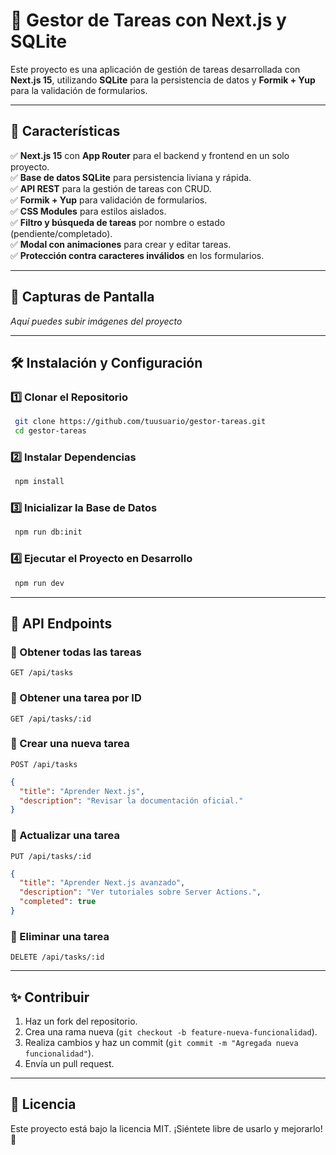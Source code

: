 # 📌 Gestor de Tareas con Next.js y SQLite

Este proyecto es una aplicación de gestión de tareas desarrollada con **Next.js 15**, utilizando **SQLite** para la persistencia de datos y **Formik + Yup** para la validación de formularios.

---

## 🚀 Características

✅ **Next.js 15** con **App Router** para el backend y frontend en un solo proyecto.  
✅ **Base de datos SQLite** para persistencia liviana y rápida.  
✅ **API REST** para la gestión de tareas con CRUD.  
✅ **Formik + Yup** para validación de formularios.  
✅ **CSS Modules** para estilos aislados.  
✅ **Filtro y búsqueda de tareas** por nombre o estado (pendiente/completado).  
✅ **Modal con animaciones** para crear y editar tareas.  
✅ **Protección contra caracteres inválidos** en los formularios.

---

## 📸 Capturas de Pantalla

_Aquí puedes subir imágenes del proyecto_

---

## 🛠️ Instalación y Configuración

### 1️⃣ Clonar el Repositorio

```sh
 git clone https://github.com/tuusuario/gestor-tareas.git
 cd gestor-tareas
```

### 2️⃣ Instalar Dependencias

```sh
 npm install
```

### 3️⃣ Inicializar la Base de Datos

```sh
 npm run db:init
```

### 4️⃣ Ejecutar el Proyecto en Desarrollo

```sh
 npm run dev
```

---

## 🔌 API Endpoints

### 📌 Obtener todas las tareas

`GET /api/tasks`

### 📌 Obtener una tarea por ID

`GET /api/tasks/:id`

### 📌 Crear una nueva tarea

`POST /api/tasks`

```json
{
  "title": "Aprender Next.js",
  "description": "Revisar la documentación oficial."
}
```

### 📌 Actualizar una tarea

`PUT /api/tasks/:id`

```json
{
  "title": "Aprender Next.js avanzado",
  "description": "Ver tutoriales sobre Server Actions.",
  "completed": true
}
```

### 📌 Eliminar una tarea

`DELETE /api/tasks/:id`

---

## ✨ Contribuir

1. Haz un fork del repositorio.
2. Crea una rama nueva (`git checkout -b feature-nueva-funcionalidad`).
3. Realiza cambios y haz un commit (`git commit -m "Agregada nueva funcionalidad"`).
4. Envía un pull request.

---

## 📄 Licencia

Este proyecto está bajo la licencia MIT. ¡Siéntete libre de usarlo y mejorarlo! 🚀
